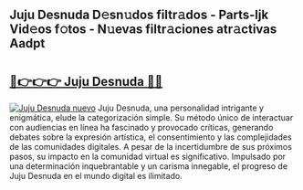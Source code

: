 ## Juju Desnuda D𝚎sn𝚞dos filtr𝚊dos - Parts-ljk Vid𝚎os f𝚘tos - N𝚞evas filtr𝚊ciones atr𝚊ctivas Aadpt

# <h2><a href="http://mbc55x.tromn.icu/?c=Juju+Desnuda">🔗👉👉👉 Juju Desnuda 🔗🔗</a></h2>

[![Juju Desnuda nuevo](https://i.imgur.com/pEAQMta.gif)](http://mbc55x.tromn.icu/?c=Juju+Desnuda)
Juju Desnuda, una personalidad intrigante y enigmática, elude la categorización simple. Su método único de interactuar con audiencias en línea ha fascinado y provocado críticas, generando debates sobre la expresión artística, el consentimiento y las complejidades de las comunidades digitales. A pesar de la incertidumbre de sus próximos pasos, su impacto en la comunidad virtual es significativo. Impulsado por una determinación inquebrantable y un carisma innegable, el progreso de Juju Desnuda en el mundo digital es ilimitado.
